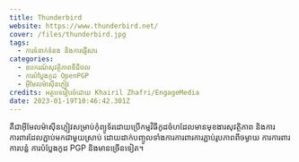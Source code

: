 ```yaml
---
title: Thunderbird
website: https://www.thunderbird.net/
cover: /files/thunderbird.jpg
tags:
  - ការទំនាក់ទំនង និងការផ្ញើសារ
categories:
  - ឧបករណ៍សុវត្ថិភាពឌីជីថល
  - ការបំប្លែងកូដ OpenPGP
  - ​អ៊ីមែល​​ម៉ាស៊ីន​ភ្ញៀវ
credits: អត្ថបទរៀបចំដោយ Khairil Zhafri/EngageMedia
date: 2023-01-19T10:46:42.301Z
---
```

គឺជាអ៊ីមែលម៉ាស៊ីនភ្ញៀវសម្រាប់កុំព្យូទ័រដោយប្រើកម្មវិធីកូដចំហដែលមានមុខងារសុវត្ថិភាព និងការការពារដែលភ្ជាប់មកជាមួយស្រាប់ ដោយដាក់បញ្ចូលទាំងការការពារការភ្ជាប់រូបភាពពីចម្ងាយ ការការពារការបន្លំ ការបំប្លែងកូដ PGP និងមានច្រើនទៀត។